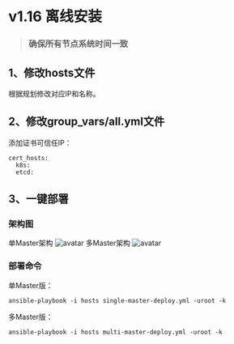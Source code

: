 # v1.16 离线安装
>### 确保所有节点系统时间一致
## 1、修改hosts文件
根据规划修改对应IP和名称。
## 2、修改group_vars/all.yml文件

添加证书可信任IP：
```
cert_hosts:
  k8s:
  etcd:
```
## 3、一键部署
### 架构图
单Master架构
![avatar](https://github.com/lizhenliang/ansible-install-k8s/blob/master/single-master.png)
多Master架构
![avatar](https://github.com/lizhenliang/ansible-install-k8s/blob/master/multi-master.png)
### 部署命令
单Master版：
```
ansible-playbook -i hosts single-master-deploy.yml -uroot -k
```
多Master版：
```
ansible-playbook -i hosts multi-master-deploy.yml -uroot -k
```
